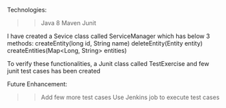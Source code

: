 Technologies:
>>Java 8
>>Maven
>>Junit

I have created a Sevice class called ServiceManager which has below 3 methods:
createEntity(long id, String name)
deleteEntity(Entity entity)
createEntities(Map<Long, String> entities)

To verify these functionalities, a Junit class called TestExercise and few junit test cases has been created

Future Enhancement:
>>Add few more test cases
>>Use Jenkins job to execute test cases
